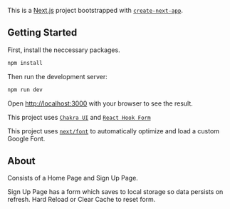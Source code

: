 This is a [Next.js](https://nextjs.org/) project bootstrapped with [`create-next-app`](https://github.com/vercel/next.js/tree/canary/packages/create-next-app).

## Getting Started

First, install the neccessary packages.

```bash
npm install
```

Then run the development server:

```bash
npm run dev
```

Open [http://localhost:3000](http://localhost:3000) with your browser to see the result.

This project uses [`Chakra UI`]('https://chakra-ui.com/') and [`React Hook Form`]('https://react-hook-form.com/')

This project uses [`next/font`](https://nextjs.org/docs/basic-features/font-optimization) to automatically optimize and load a custom Google Font.


## About

Consists of a Home Page and Sign Up Page.

Sign Up Page has a form which saves to local storage so data persists on refresh. Hard Reload or Clear Cache to reset form.
